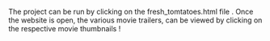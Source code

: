 The project can be run by clicking on the fresh_tomtatoes.html file .
Once the website is open, the various movie trailers, can be viewed by clicking on the respective movie thumbnails !
